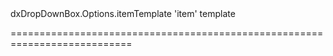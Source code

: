<!--id-->dxDropDownBox.Options.itemTemplate<!--/id-->
<!--merge--><!--/merge-->
<!--hidden--><!--/hidden-->
<!--default-->'item'<!--/default-->
<!--type-->template<!--/type-->
===========================================================================
